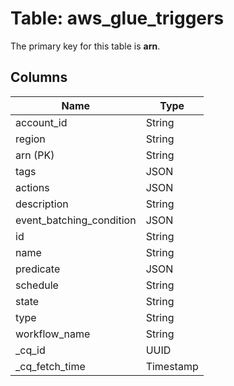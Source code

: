 # Table: aws_glue_triggers


The primary key for this table is **arn**.


## Columns
| Name          | Type          |
| ------------- | ------------- |
|account_id|String|
|region|String|
|arn (PK)|String|
|tags|JSON|
|actions|JSON|
|description|String|
|event_batching_condition|JSON|
|id|String|
|name|String|
|predicate|JSON|
|schedule|String|
|state|String|
|type|String|
|workflow_name|String|
|_cq_id|UUID|
|_cq_fetch_time|Timestamp|